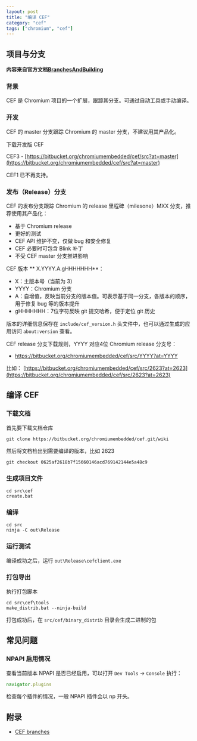 ```yaml
---
layout: post
title: "编译 CEF"
category: "cef"
tags: ["chromium", "cef"]
---
```


## 项目与分支

**内容来自官方文档[BranchesAndBuilding](https://bitbucket.org/chromiumembedded/cef/wiki/BranchesAndBuilding.md)**

### 背景

CEF 是 Chromium 项目的一个扩展，跟踪其分支。可通过自动工具或手动编译。

### 开发

CEF 的 master 分支跟踪 Chromium 的 master 分支，不建议用其产品化。

下载开发版 CEF

CEF3 - [https://bitbucket.org/chromiumembedded/cef/src?at=master](https://bitbucket.org/chromiumembedded/cef/src?at=master)

CEF1 已不再支持。

### 发布（Release）分支

CEF 的发布分支跟踪 Chromium 的 release 里程碑（milesone）MXX 分支，推荐使用其产品化：

* 基于 Chromium release 
* 更好的测试
* CEF API 维护不变，仅做 bug 和安全修复
* CEF 必要时可包含 Blink 补丁
* 不受 CEF master 分支推进影响

CEF 版本 ** X.YYYY.A.gHHHHHHH**：

* X：主版本号（当前为 3）
* YYYY：Chromium 分支
* A：自增值，反映当前分支的版本值。可表示基于同一分支，各版本的顺序，用于修复 bug 等的版本提升
* gHHHHHHH：7位字符反映 git 提交哈希，便于定位 git 历史

版本的详细信息保存在 `include/cef_version.h` 头文件中，也可以通过生成的应用访问 `about:version` 查看。

CEF release 分支下载规则，YYYY 对应4位 Chromium release 分支号：

* https://bitbucket.org/chromiumembedded/cef/src/YYYY?at=YYYY

比如： [https://bitbucket.org/chromiumembedded/cef/src/2623?at=2623](https://bitbucket.org/chromiumembedded/cef/src/2623?at=2623)

## 编译 CEF

### 下载文档

首先要下载文档仓库

```
git clone https://bitbucket.org/chromiumembedded/cef.git/wiki
```

然后将文档检出到需要编译的版本，比如 2623

```
git checkout 0625af2618b7f15660146acd769142144e5a48c9
```

### 生成项目文件

```shell
cd src\cef 
create.bat
```

### 编译

```shell
cd src 
ninja -C out\Release
```

### 运行测试

编译成功之后，运行 `out\Release\cefclient.exe`


### 打包导出

执行打包脚本

```shell
cd src\cef\tools
make_distrib.bat --ninja-build
```

打包成功后，在 `src/cef/binary_distrib` 目录会生成二进制的包

## 常见问题

### NPAPI 启用情况

查看当前版本 NPAPI 是否已经启用，可以打开 `Dev Tools` -> `Console` 执行：

```js
navigator.plugins
```

检查每个插件的情况，一般 NPAPI 插件会以 np 开头。



## 附录

* [CEF branches](https://bitbucket.org/chromiumembedded/cef/downloads/?tab=branches)


